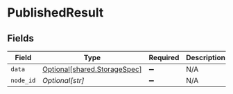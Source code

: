 # PublishedResult


## Fields

| Field                                                              | Type                                                               | Required                                                           | Description                                                        |
| ------------------------------------------------------------------ | ------------------------------------------------------------------ | ------------------------------------------------------------------ | ------------------------------------------------------------------ |
| `data`                                                             | [Optional[shared.StorageSpec]](../../models/shared/storagespec.md) | :heavy_minus_sign:                                                 | N/A                                                                |
| `node_id`                                                          | *Optional[str]*                                                    | :heavy_minus_sign:                                                 | N/A                                                                |
